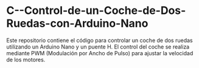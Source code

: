 # C--Control-de-un-Coche-de-Dos-Ruedas-con-Arduino-Nano
Este repositorio contiene el código para controlar un coche de dos ruedas utilizando un Arduino Nano y un puente H. El control del coche se realiza mediante PWM (Modulación por Ancho de Pulso) para ajustar la velocidad de los motores.
